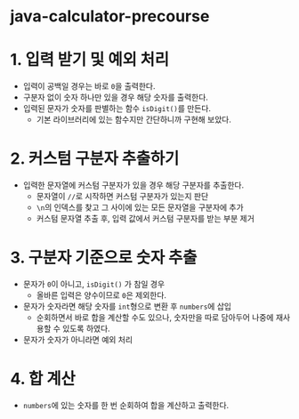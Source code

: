 # java-calculator-precourse

# 1. 입력 받기 및 예외 처리
* 입력이 공백일 경우는 바로 `0`을 출력한다.
* 구분자 없이 숫자 하나만 있을 경우 해당 숫자를 출력한다.
* 입력된 문자가 숫자를 판별하는 함수 `isDigit()`를 만든다.
  * 기본 라이브러리에 있는 함수지만 간단하니까 구현해 보았다.

# 2. 커스텀 구분자 추출하기
* 입력한 문자열에 커스텀 구분자가 있을 경우 해당 구분자를 추출한다.
  * 문자열이 `//`로 시작하면 커스텀 구분자가 있는지 판단
  * `\n`의 인덱스를 찾고 그 사이에 있는 모든 문자열을 구분자에 추가
  * 커스텀 문자열 추출 후, 입력 값에서 커스텀 구분자를 받는 부분 제거

# 3. 구분자 기준으로 숫자 추출
* 문자가 `0`이 아니고, `isDigit()` 가 참일 경우
  * 올바른 입력은 양수이므로 `0`은 제외한다.
* 문자가 숫자라면 해당 숫자를 `int`형으로 변환 후 `numbers`에 삽입
  * 순회하면서 바로 합을 계산할 수도 있으나, 숫자만을 따로 담아두어 나중에 재사용할 수 있도록 하였다.
* 문자가 숫자가 아니라면 예외 처리

# 4. 합 계산
* `numbers`에 있는 숫자를 한 번 순회하여 합을 계산하고 출력한다.


